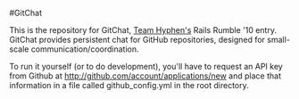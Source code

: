 #GitChat

This is the repository for GitChat, [Team Hyphen's](http://railsrumble.com/teams/team-hyphen) Rails Rumble '10 entry. GitChat provides persistent chat for GitHub repositories, designed for small-scale communication/coordination.

To run it yourself (or to do development), you'll have to request an API key from Github at http://github.com/account/applications/new and place that information in a file called github_config.yml in the root directory.
